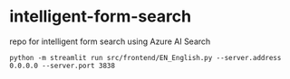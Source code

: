 # intelligent-form-search
repo for intelligent form search using Azure AI Search

```linux
python -m streamlit run src/frontend/EN_English.py --server.address 0.0.0.0 --server.port 3838
```
